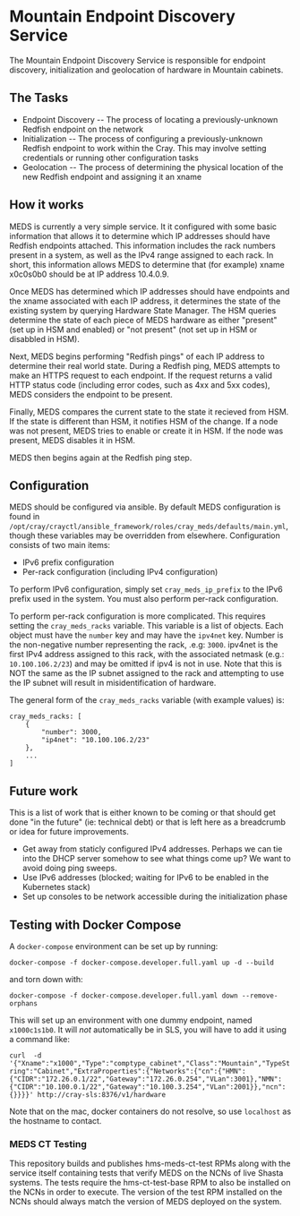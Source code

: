 # Mountain Endpoint Discovery Service

The Mountain Endpoint Discovery Service is responsible for endpoint discovery, initialization and geolocation of hardware in Mountain cabinets.

## The Tasks

* Endpoint Discovery -- The process of locating a previously-unknown Redfish endpoint on the network
* Initialization -- The process of configuring a previously-unknown Redfish endpoint to work within the Cray.  This may involve setting credentials or running other configuration tasks
* Geolocation -- The process of determining the physical location of the new Redfish endpoint and assigning it an xname

## How it works

MEDS is currently a very simple service.  It it configured with some basic information that allows it to determine which IP addresses should have Redfish endpoints attached.  This information includes the rack numbers present in a system, as well as the IPv4 range assigned to each rack.  In short, this information allows MEDS to determine that (for example) xname x0c0s0b0 should be at IP address 10.4.0.9.

Once MEDS has determined which IP addresses should have endpoints and the xname associated with each IP address, it determines the state of the existing system by querying Hardware State Manager.  The HSM queries determine the state of each piece of MEDS hardware as either "present" (set up in HSM and enabled) or "not present" (not set up in HSM or disabbled in HSM).

Next, MEDS begins performing "Redfish pings" of each IP address to determine their real world state.  During a Redfish ping, MEDS attempts to make an HTTPS request to each endpoint.  If the request returns a valid HTTP status code (including error codes, such as 4xx and 5xx codes), MEDS considers the endpoint to be present.

Finally, MEDS compares the current state to the state it recieved from HSM.  If the state is different than HSM, it notifies HSM of the change.  If a node was not present, MEDS tries to enable or create it in HSM.  If the node was present, MEDS disables it in HSM.

MEDS then begins again at the Redfish ping step.

## Configuration

MEDS should be configured via ansible.  By default MEDS configuration is found in `/opt/cray/crayctl/ansible_framework/roles/cray_meds/defaults/main.yml`, though these variables may be overridden from elsewhere.  Configuration consists of two main items:

* IPv6 prefix configuration
* Per-rack configuration (including IPv4 configuration)

To perform IPv6 configuration, simply set `cray_meds_ip_prefix` to the IPv6 prefix used in the system.  You must also perform per-rack configuration.

To perform per-rack configuration is more complicated.  This requires setting the `cray_meds_racks` variable.  This variable is a list of objects.  Each object must have the `number` key and may have the `ipv4net` key.  Number is the non-negative number representing the rack, .e.g: `3000`.  ipv4net is the first IPv4 address assigned to this rack, with the associated netmask (e.g.: `10.100.106.2/23`) and may be omitted if ipv4 is not in use.  Note that this is NOT the same as the IP subnet assigned to the rack and attempting to use the IP subnet will result in misidentification of hardware.

The general form of the `cray_meds_racks` variable (with example values) is:

```
cray_meds_racks: [
    {
        "number": 3000,
        "ip4net": "10.100.106.2/23"
    },
    ...
]
```

## Future work

This is a list of work that is either known to be coming or that should get done "in the future" (ie: technical debt) or that is left here as a breadcrumb or idea for future improvements.

* Get away from staticly configured IPv4 addresses.  Perhaps we can tie into the DHCP server somehow to see what things come up?  We want to avoid doing ping sweeps.
* Use IPv6 addresses (blocked; waiting for IPv6 to be enabled in the Kubernetes stack)
* Set up consoles to be network accessible during the initialization phase

## Testing with Docker Compose

A `docker-compose` environment can be set up by running:

`docker-compose -f docker-compose.developer.full.yaml up -d --build`

and torn down with:

`docker-compose -f docker-compose.developer.full.yaml down --remove-orphans`

This will set up an environment with one dummy endpoint, named `x1000c1s1b0`.  It will *not* automatically be in SLS, you will have to add it using a command like:

`curl  -d '{"Xname":"x1000","Type":"comptype_cabinet","Class":"Mountain","TypeString":"Cabinet","ExtraProperties":{"Networks":{"cn":{"HMN":{"CIDR":"172.26.0.1/22","Gateway":"172.26.0.254","VLan":3001},"NMN":{"CIDR":"10.100.0.1/22","Gateway":"10.100.3.254","VLan":2001}},"ncn":{}}}}' http://cray-sls:8376/v1/hardware`

Note that on the mac, docker containers do not resolve, so use `localhost` as the hostname to contact.

### MEDS CT Testing

This repository builds and publishes hms-meds-ct-test RPMs along with the service itself containing tests that verify MEDS on the
NCNs of live Shasta systems. The tests require the hms-ct-test-base RPM to also be installed on the NCNs in order to execute.
The version of the test RPM installed on the NCNs should always match the version of MEDS deployed on the system.
